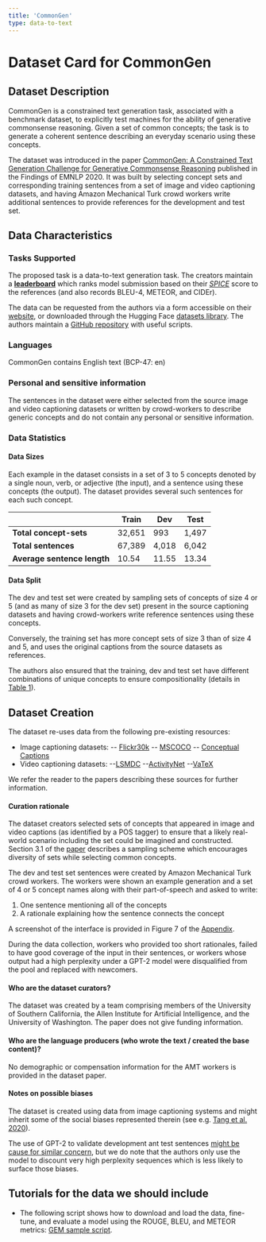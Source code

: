 ```yaml
---
title: 'CommonGen'
type: data-to-text
---
```


# Dataset Card for CommonGen

## Dataset Description

CommonGen is a constrained text generation task, associated with a benchmark dataset, to explicitly test machines for the ability of generative commonsense reasoning. Given a set of common concepts; the task is to generate a coherent sentence describing an everyday scenario using these concepts.

The dataset was introduced in the paper [CommonGen: A Constrained Text Generation Challenge for Generative Commonsense Reasoning](https://arxiv.org/abs/1911.03705) published in the Findings of EMNLP 2020. It was built by selecting concept sets and corresponding training sentences from a set of image and video captioning datasets, and having Amazon Mechanical Turk crowd workers write additional sentences to provide references for the development and test set.

## Data Characteristics

### Tasks Supported

The proposed task is a data-to-text generation task. The creators maintain a [**leaderboard**](https://inklab.usc.edu/CommonGen/leaderboard.html) which ranks model submission based on their [*SPICE*](https://arxiv.org/abs/1607.08822) score to the references (and also records BLEU-4, METEOR, and CIDEr).

The data can be requested from the authors via a form accessible on their [website](https://inklab.usc.edu/CommonGen/index.html), or downloaded through the Hugging Face [datasets library](https://huggingface.co/datasets/common_gen). The authors maintain a [GitHub repository](https://github.com/INK-USC/CommonGen) with useful scripts.

### Languages
 CommonGen contains English text (BCP-47: en)

### Personal and sensitive information

The sentences in the dataset were either selected from the source image and video captioning datasets or written by crowd-workers to describe generic concepts and do not contain any personal or sensitive information.

### Data Statistics

#### Data Sizes

Each example in the dataset consists in a set of 3 to 5 concepts denoted by a single noun, verb, or adjective (the input), and a sentence using these concepts (the output). The dataset provides several such sentences for each such concept.

|                           | Train  | Dev   | Test  |
|---------------------------|--------|-------|-------|
| **Total concept-sets**    | 32,651 | 993   | 1,497 |
| **Total sentences**       | 67,389 | 4,018 | 6,042 |
|**Average sentence length**| 10.54  | 11.55 | 13.34 |

#### Data Split

The dev and test set were created by sampling sets of concepts of size 4 or 5 (and as many of size 3 for the dev set) present in the source captioning datasets and having crowd-workers write reference sentences using these concepts.

Conversely, the training set has more concept sets of size 3 than of size 4 and 5, and uses the original captions from the source datasets as references.

The authors also ensured that the training, dev and test set have different combinations of unique concepts to ensure compositionality (details in [Table 1](https://arxiv.org/pdf/1911.03705v3.pdf)).

## Dataset Creation

The dataset re-uses data from the following pre-existing resources:

- Image captioning datasets:
-- [Flickr30k](https://www.mitpressjournals.org/doi/abs/10.1162/tacl_a_00166)
-- [MSCOCO](https://link.springer.com/chapter/10.1007/978-3-319-10602-1_48)
-- [Conceptual Captions](https://www.aclweb.org/anthology/P18-1238/)
- Video captioning datasets:
--[LSMDC](https://link.springer.com/article/10.1007/s11263-016-0987-1)
--[ActivityNet](https://openaccess.thecvf.com/content_iccv_2017/html/Krishna_Dense-Captioning_Events_in_ICCV_2017_paper.html)
--[VaTeX](https://openaccess.thecvf.com/content_ICCV_2019/html/Wang_VaTeX_A_Large-Scale_High-Quality_Multilingual_Dataset_for_Video-and-Language_Research_ICCV_2019_paper.html)

We refer the reader to the papers describing these sources for further information.

#### Curation rationale

The dataset creators selected sets of concepts that appeared in image and video captions (as identified by a POS tagger) to ensure that a likely real-world scenario including the set could be imagined and constructed. Section 3.1 of the [paper](https://arxiv.org/pdf/1911.03705v3.pdf) describes a sampling scheme which encourages diversity of sets while selecting common concepts.

The dev and test set sentences were created by Amazon Mechanical Turk crowd workers. The workers were shown an example generation and a set of 4 or 5 concept names along with their part-of-speech and asked to write:
1. One sentence mentioning all of the concepts
2. A rationale explaining how the sentence connects the concept

A screenshot of the interface is provided in Figure 7 of the [Appendix](https://arxiv.org/pdf/1911.03705v3.pdf).

During the data collection, workers who provided too short rationales, failed to have good coverage of the input in their sentences, or workers whose output had a high perplexity under a GPT-2 model were disqualified from the pool and replaced with newcomers.
 
#### Who are the dataset curators?

The dataset was created by a team comprising members of the University of Southern California, the Allen Institute for Artificial Intelligence, and the University of Washington. The paper does not give funding information.

#### Who are the language producers (who wrote the text / created the base content)?

No demographic or compensation information for the AMT workers is provided in the dataset paper.

#### Notes on possible biases

The dataset is created using data from image captioning systems and might inherit some of the social biases represented therein (see e.g. [Tang et al. 2020](https://arxiv.org/abs/2006.08315)).  

The use of GPT-2 to validate development ant test sentences [might be cause for similar concern](https://www.aclweb.org/anthology/D19-1339.pdf), but we do note that the authors only use the model to discount very high perplexity sequences which is less likely to surface those biases.

## Tutorials for the data we should include

- The following script shows how to download and load the data, fine-tune, and evaluate a model using the ROUGE, BLEU, and METEOR metrics: [GEM sample script](https://github.com/GEM-benchmark/GEM-baseline-models/blob/main/examples/GEM-common_gen.ipynb).
